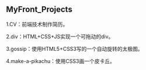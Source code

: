 ## MyFront_Projects

1.CV：前端技术制作简历。

2.div：HTML+CSS+JS实现一个可拖动的div。

3.gossip：使用HTML5+CSS3写的一个自动旋转的太极图。

4.make-a-pikachu：使用CSS3画一个皮卡丘。